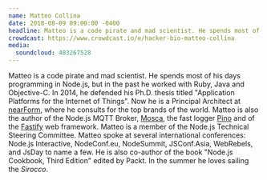 ```yaml
---
name: Matteo Collina
date: 2018-08-09 09:00:00 -0400
headline: Matteo is a code pirate and mad scientist. He spends most of his days programming in Node.js
crowdcast: https://www.crowdcast.io/e/hacker-bio-matteo-collina
media:
  soundcloud: 483267528
---
```


Matteo is a code pirate and mad scientist. He spends most of his days programming in Node.js, but in the past he worked with Ruby, Java and Objective-C. In 2014, he defended his Ph.D. thesis titled "Application Platforms for the Internet of Things". Now he is a Principal Architect at [nearForm](http://nearform.com), where he consults for the top brands of the world.
Matteo is also the author of the Node.js MQTT Broker, [Mosca](http://mosca.io), the fast logger [Pino](https://github.com/mcollina/pino) and of the [Fastify](https://www.fastify.io) web framework. Matteo is a member of the Node.js Technical Steering Committee. Matteo spoke at several international conferences: Node.js Interactive, NodeConf.eu, NodeSummit, JSConf.Asia, WebRebels, and JsDay to name a few. He is also co-author of the book "Node.js Cookbook, Third Edition" edited by Packt. 
In the summer he loves sailing the _Sirocco_.
